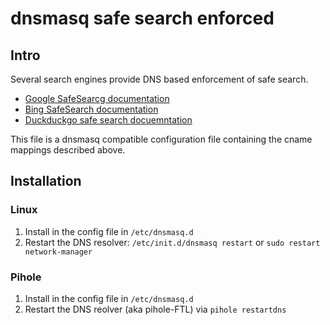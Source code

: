 # dnsmasq safe search enforced

## Intro

Several search engines provide DNS based enforcement of safe search.

* [Google SafeSearcg documentation](https://support.google.com/websearch/answer/186669?hl=en)
* [Bing SafeSearch documentation](http://help.bing.microsoft.com/#apex/bing/en-us/10003/0)
* [Duckduckgo safe search docuemntation](https://help.duckduckgo.com/duckduckgo-help-pages/features/safe-search/)


This file is a dnsmasq compatible configuration file containing the cname mappings described above.

## Installation

### Linux

1. Install in the config file in `/etc/dnsmasq.d`
2. Restart the DNS resolver:
`/etc/init.d/dnsmasq restart`
or 
`sudo restart network-manager`


### Pihole
1. Install in the config file in `/etc/dnsmasq.d`
2. Restart the DNS reolver (aka pihole-FTL) via `pihole restartdns`

